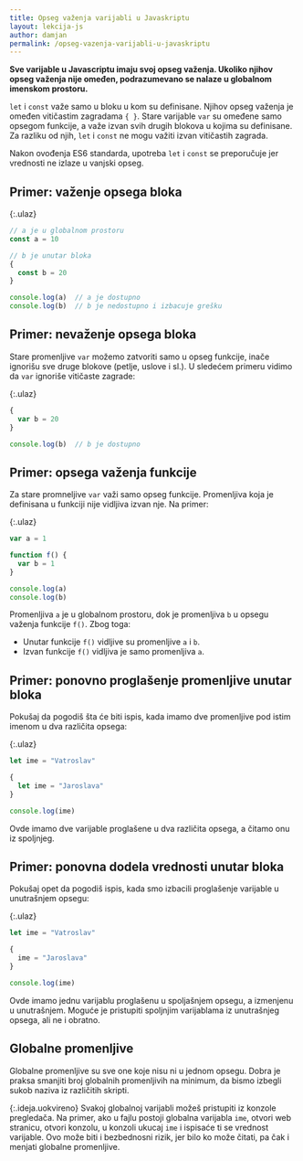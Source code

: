 ```yaml
---
title: Opseg važenja varijabli u Javaskriptu
layout: lekcija-js
author: damjan
permalink: /opseg-vazenja-varijabli-u-javaskriptu
---
```


**Sve varijable u Javascriptu imaju svoj opseg važenja. Ukoliko njihov opseg važenja nije omeđen, podrazumevano se nalaze u globalnom imenskom prostoru.**

`let` i `const` važe samo u bloku u kom su definisane. Njihov opseg važenja je omeđen vitičastim zagradama `{ }`. Stare varijable `var` su omeđene samo opsegom funkcije, a važe izvan svih drugih blokova u kojima su definisane. Za razliku od njih, `let` i `const` ne mogu važiti izvan vitičastih zagrada. 

Nakon ovođenja ES6 standarda, upotreba `let` i `const` se preporučuje jer vrednosti ne izlaze u vanjski opseg.

## Primer: važenje opsega bloka

{:.ulaz}
```js
// a je u globalnom prostoru
const a = 10

// b je unutar bloka
{
  const b = 20
}

console.log(a)  // a je dostupno
console.log(b)  // b je nedostupno i izbacuje grešku
```

## Primer: nevaženje opsega bloka

Stare promenljive `var` možemo zatvoriti samo u opseg funkcije, inače ignorišu sve druge blokove (petlje, uslove i sl.). U sledećem primeru vidimo da `var` ignoriše vitičaste zagrade:

{:.ulaz}
```js
{
  var b = 20
}

console.log(b)  // b je dostupno
```

## Primer: opsega važenja funkcije

Za stare promneljive `var` važi samo opseg funkcije. Promenljiva koja je definisana u funkciji nije vidljiva izvan nje. Na primer:

{:.ulaz}
```js
var a = 1

function f() {
  var b = 1
}

console.log(a)
console.log(b)
```

Promenljiva `a` je u globalnom prostoru, dok je promenljiva `b` u opsegu važenja funkcije `f()`. Zbog toga:

- Unutar funkcije `f()` vidljive su promenljive `a` i `b`.
- Izvan funkcije `f()` vidljiva je samo promenljiva `a`.

## Primer: ponovno proglašenje promenljive unutar bloka

Pokušaj da pogodiš šta će biti ispis, kada imamo dve promenljive pod istim imenom u dva različita opsega:

{:.ulaz}
```js
let ime = "Vatroslav"

{
  let ime = "Jaroslava"
}

console.log(ime)
```

Ovde imamo dve varijable proglašene u dva različita opsega, a čitamo onu iz spoljnjeg.

## Primer: ponovna dodela vrednosti unutar bloka

Pokušaj opet da pogodiš ispis, kada smo izbacili proglašenje varijable u unutrašnjem opsegu:

{:.ulaz}
```js
let ime = "Vatroslav"

{
  ime = "Jaroslava"
}

console.log(ime)
```

Ovde imamo jednu varijablu proglašenu u spoljašnjem opsegu, a izmenjenu u unutrašnjem. Moguće je pristupiti spoljnjim varijablama iz unutrašnjeg opsega, ali ne i obratno.

## Globalne promenljive

Globalne promenljive su sve one koje nisu ni u jednom opsegu. Dobra je praksa smanjiti broj globalnih promenljivih na minimum, da bismo izbegli sukob naziva iz različitih skripti.

{:.ideja.uokvireno}
Svakoj globalnoj varijabli možeš pristupiti iz konzole pregledača. Na primer, ako u fajlu postoji globalna varijabla `ime`, otvori web stranicu, otvori konzolu, u konzoli ukucaj `ime` i ispisaće ti se vrednost varijable. Ovo može biti i bezbednosni rizik, jer bilo ko može čitati, pa čak i menjati globalne promenljive.